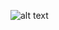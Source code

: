 
![alt text](https://github.com/Fuzerius/CECS-274-Project/blob/Module-6-Project/Screenshot%202025-04-28%20115346.png)
